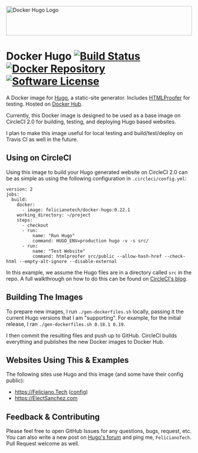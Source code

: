 <img src="https://cdn.rawgit.com/felicianotech/docker-hugo/3e063d81/img/logo.svg" alt="Docker Hugo Logo" title="Docker Hugo" width="100%" height="80" />

# Docker Hugo [![Build Status](https://circleci.com/gh/felicianotech/docker-hugo.svg?style=shield)](https://circleci.com/gh/felicianotech/docker-hugo) [![Docker Repository](https://img.shields.io/badge/Docker%20Repository-Docker%20Hub-blue.svg)](https://hub.docker.com/r/felicianotech/docker-hugo/) [![Software License](https://img.shields.io/badge/license-MIT-blue.svg)](https://raw.githubusercontent.com/felicianotech/docker-hugo/master/LICENSE)

A Docker image for [Hugo](http://gohugo.io/), a static-site generator. Includes [HTMLProofer](https://github.com/gjtorikian/html-proofer) for testing. Hosted on [Docker Hub](https://hub.docker.com/r/felicianotech/docker-hugo/).

Currently, this Docker image is designed to be used as a base image on CircleCI 2.0 for building, testing, and deploying Hugo based websites.

I plan to make this image useful for local testing and build/test/deploy on Travis CI as well in the future.

## Using on CircleCI

Using this image to build your Hugo generated website on CircleCI 2.0 can be as simple as using the following configuration in `.circleci/config.yml`:

```
version: 2
jobs:
  build:
    docker:
      - image: felicianotech/docker-hugo:0.22.1
    working_directory: ~/project
    steps:
      - checkout
      - run:
          name: "Run Hugo"
          command: HUGO_ENV=production hugo -v -s src/
      - run:
          name: "Test Website"
          command: htmlproofer src/public --allow-hash-href --check-html --empty-alt-ignore --disable-external
```

In this example, we assume the Hugo files are in a directory called `src` in the repo. A full walkthrough on how to do this can be found on [CircleCI's blog](https://circleci.com/blog/build-test-deploy-hugo-sites/).

## Building The Images

To prepare new images, I run `./gen-dockerfiles.sh` locally, passing it the current Hugo versions that I am "supporting". For example, for the initial release, I ran `./gen-dockerfiles.sh 0.18.1 0.19`.

I then commit the resulting files and push up to GitHub. CircleCI builds everything and publishes the new Docker images to Docker Hub.

## Websites Using This & Examples

The following sites use Hugo and this image (and some have their config public):

- <https://Feliciano.Tech> ([config](https://github.com/felicianotech/feliciano.tech/blob/master/.circleci/config.yml))
- <https://ElectSanchez.com>

## Feedback & Contributing

Please feel free to open GitHub Issues for any questions, bugs, request, etc. You can also write a new post on [Hugo's forum](https://discuss.gohugo.io/) and ping me, `FelicianoTech`. Pull Request welcome as well.

